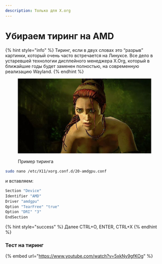 ```yaml
---
description: Только для X.org
---
```


# Убираем тиринг на AMD

{% hint style="info" %}
Тиринг, если в двух словах это “разрыв” картинки, который очень часто встречается на Линуксе. Все дело в устаревшей технологии дисплейного менеджера X.Org, который в ближайшие годы будет заменен полностью, на современную реализацию Wayland.
{% endhint %}

<figure><img src="../../../.gitbook/assets/Tearing-dello-schermo-o-input-lag.jpg" alt=""><figcaption><p>Пример тиринга</p></figcaption></figure>

```bash
sudo nano /etc/X11/xorg.conf.d/20-amdgpu.conf
```

и вставляем:

```bash
Section "Device"
Identifier "AMD"
Driver "amdgpu"
Option "TearFree" "true"
Option "DRI" "3"
EndSection
```

{% hint style="success" %}
Далее CTRL+O, ENTER, CTRL+X
{% endhint %}

### Тест на тиринг

{% embed url="https://www.youtube.com/watch?v=5xkNy9gfKOg" %}
